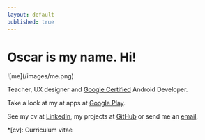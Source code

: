 ```yaml
---
layout: default
published: true
---
```


# Oscar is my name. **Hi!**

<div class="portrait" markdown="1" role="img">
![me](/images/me.png)
</div>

Teacher, UX designer and [Google Certified](http://bcert.me/sgfuarcy) Android Developer.

Take a look at my at apps at [Google Play](https://play.google.com/store/apps/developer?id=oscarb). 

See my cv at [LinkedIn](http://se.linkedin.com/in/oscarbjorkman/), my projects at [GitHub](https://github.com/oscarb) or send me an [email](mailto:hi@oscarb.se).

*[cv]: Curriculum vitae
